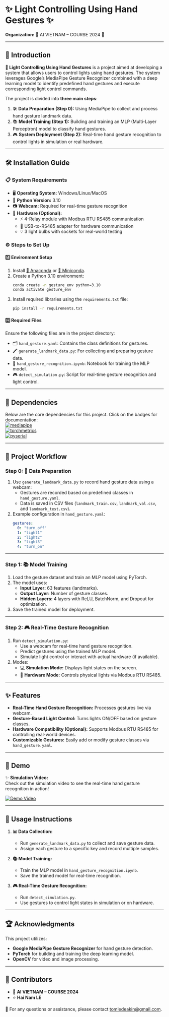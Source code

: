 # ✨ **Light Controlling Using Hand Gestures** ✨

**Organization:** 🌟 AI VIETNAM – COURSE 2024 🌟  

---

## **🚀 Introduction**

**🌈 Light Controlling Using Hand Gestures** is a project aimed at developing a system that allows users to control lights using hand gestures. The system leverages Google’s MediaPipe Gesture Recognizer combined with a deep learning model to identify predefined hand gestures and execute corresponding light control commands.

The project is divided into **three main steps**:
1. 🛠️ **Data Preparation (Step 0):** Using MediaPipe to collect and process hand gesture landmark data.
2. 📚 **Model Training (Step 1):** Building and training an MLP (Multi-Layer Perceptron) model to classify hand gestures.
3. 🎮 **System Deployment (Step 2):** Real-time hand gesture recognition to control lights in simulation or real hardware.

---

## **🛠 Installation Guide**

### **📋 System Requirements**
- 🖥️ **Operating System:** Windows/Linux/MacOS  
- 🐍 **Python Version:** 3.10  
- 📷 **Webcam:** Required for real-time gesture recognition  
- 🔌 **Hardware (Optional):**  
  - ⚡ 4-Relay module with Modbus RTU RS485 communication  
  - 🔗 USB-to-RS485 adapter for hardware communication  
  - 💡 3 light bulbs with sockets for real-world testing  

### **⚙️ Steps to Set Up**

#### **1️⃣ Environment Setup**
1. Install [🐍 Anaconda](https://www.anaconda.com/download) or [🎯 Miniconda](https://docs.anaconda.com/miniconda/).  
2. Create a Python 3.10 environment:
   ```bash
   conda create -n gesture_env python=3.10
   conda activate gesture_env
   ```
3. Install required libraries using the `requirements.txt` file:
   ```bash
   pip install -r requirements.txt
   ```

#### **2️⃣ Required Files**
Ensure the following files are in the project directory:
- 🗂️ `hand_gesture.yaml`: Contains the class definitions for gestures.  
- 🖍️ `generate_landmark_data.py`: For collecting and preparing gesture data.  
- 📓 `hand_gesture_recognition.ipynb`: Notebook for training the MLP model.  
- 🎮 `detect_simulation.py`: Script for real-time gesture recognition and light control.  

---

## **🌟 Dependencies**

Below are the core dependencies for this project. Click on the badges for documentation:  
<a href="https://mediapipe.dev/"><img src="https://img.shields.io/badge/mediapipe-0.10.18-brightgreen?style=flat-square" alt="mediapipe"></a>  
<a href="https://pytorch.org/"><img src="https://img.shields.io/badge/torchmetrics-latest-blue?style=flat-square" alt="torchmetrics"></a>  
<a href="https://pyserial.readthedocs.io/en/latest/"><img src="https://img.shields.io/badge/pyserial-latest-orange?style=flat-square" alt="pyserial"></a>  

---

## **🧭 Project Workflow**

### **Step 0: 🎥 Data Preparation**
1. Use `generate_landmark_data.py` to record hand gesture data using a webcam:
   - Gestures are recorded based on predefined classes in `hand_gesture.yaml`.
   - Data is saved in CSV files (`landmark_train.csv`, `landmark_val.csv`, and `landmark_test.csv`).
2. Example configuration in `hand_gesture.yaml`:
   ```yaml
   gestures:
     0: "turn_off"
     1: "light1"
     2: "light2"
     3: "light3"
     4: "turn_on"
   ```

---

### **Step 1: 📚 Model Training**
1. Load the gesture dataset and train an MLP model using PyTorch.  
2. The model uses:
   - **Input Layer:** 63 features (landmarks).  
   - **Output Layer:** Number of gesture classes.  
   - **Hidden Layers:** 4 layers with ReLU, BatchNorm, and Dropout for optimization.  
3. Save the trained model for deployment.  

---

### **Step 2: 🎮 Real-Time Gesture Recognition**
1. Run `detect_simulation.py`:  
   - Use a webcam for real-time hand gesture recognition.  
   - Predict gestures using the trained MLP model.  
   - Simulate light control or interact with actual hardware (if available).  
2. Modes:  
   - 💻 **Simulation Mode:** Displays light states on the screen.  
   - 🔌 **Hardware Mode:** Controls physical lights via Modbus RTU RS485.  

---

## **✨ Features**

- **Real-Time Hand Gesture Recognition:** Processes gestures live via webcam.  
- **Gesture-Based Light Control:** Turns lights ON/OFF based on gesture classes.  
- **Hardware Compatibility (Optional):** Supports Modbus RTU RS485 for controlling real-world devices.  
- **Customizable Gestures:** Easily add or modify gesture classes via `hand_gesture.yaml`.  

---

## **🎥 Demo**

✨ **Simulation Video:**  
Check out the simulation video to see the real-time hand gesture recognition in action!  

[![Demo Video](https://img.youtube.com/vi/YOUR_VIDEO_ID/0.jpg)](https://www.youtube.com/watch?v=YOUR_VIDEO_ID)  

---

## **📖 Usage Instructions**

1. **📊 Data Collection:**  
   - Run `generate_landmark_data.py` to collect and save gesture data.  
   - Assign each gesture to a specific key and record multiple samples.  

2. **📚 Model Training:**  
   - Train the MLP model in `hand_gesture_recognition.ipynb`.  
   - Save the trained model for real-time recognition.  

3. **🎮 Real-Time Gesture Recognition:**  
   - Run `detect_simulation.py`.  
   - Use gestures to control light states in simulation or on hardware.  

---

## **🏆 Acknowledgments**

This project utilizes:
- **Google MediaPipe Gesture Recognizer** for hand gesture detection.  
- **PyTorch** for building and training the deep learning model.  
- **OpenCV** for video and image processing.  

---

## **🤝 Contributors**

- 🌟 **AI VIETNAM – COURSE 2024**  
- ⭐ **Hai Nam LE**  

📩 For any questions or assistance, please contact [tomledeakin@gmail.com](mailto:tomledeakin@gmail.com).  
